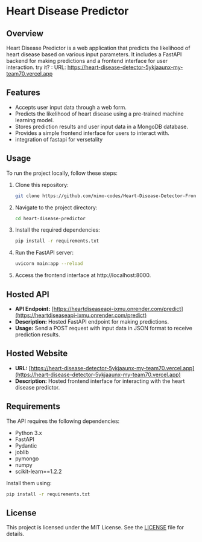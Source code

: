 # Heart Disease Predictor

## Overview
Heart Disease Predictor is a web application that predicts the likelihood of heart disease based on various input parameters. It includes a FastAPI backend for making predictions and a frontend interface for user interaction. try it? : URL: https://heart-disease-detector-5ykjaaunx-my-team70.vercel.app

## Features
- Accepts user input data through a web form.
- Predicts the likelihood of heart disease using a pre-trained machine learning model.
- Stores prediction results and user input data in a MongoDB database.
- Provides a simple frontend interface for users to interact with.
- integration of fastapi for versetality

## Usage
To run the project locally, follow these steps:

1. Clone this repository:
   ```bash
   git clone https://github.com/nimo-codes/Heart-Disease-Detector-Frontend-API-ML-.git
   ```

2. Navigate to the project directory:
   ```bash
   cd heart-disease-predictor
   ```

3. Install the required dependencies:
   ```bash
   pip install -r requirements.txt
   ```

4. Run the FastAPI server:
   ```bash
   uvicorn main:app --reload
   ```

5. Access the frontend interface at http://localhost:8000.

## Hosted API
- **API Endpoint:** [https://heartdiseaseapi-ixmu.onrender.com/predict](https://heartdiseaseapi-ixmu.onrender.com/predict)
- **Description:** Hosted FastAPI endpoint for making predictions.
- **Usage:** Send a POST request with input data in JSON format to receive prediction results.

## Hosted Website
- **URL:** [https://heart-disease-detector-5ykjaaunx-my-team70.vercel.app](https://heart-disease-detector-5ykjaaunx-my-team70.vercel.app)
- **Description:** Hosted frontend interface for interacting with the heart disease predictor.

## Requirements
The API requires the following dependencies:
- Python 3.x
- FastAPI
- Pydantic
- joblib
- pymongo
- numpy
- scikit-learn==1.2.2

Install them using:
```bash
pip install -r requirements.txt
```

## License
This project is licensed under the MIT License. See the [LICENSE](LICENSE) file for details.

